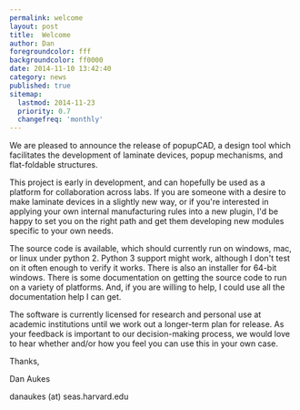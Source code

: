 ```yaml
---
permalink: welcome
layout: post
title:  Welcome
author: Dan
foregroundcolor: fff
backgroundcolor: ff0000
date: 2014-11-10 13:42:40
category: news
published: true
sitemap:
  lastmod: 2014-11-23
  priority: 0.7
  changefreq: 'monthly'
---
```


We are pleased to announce the release of popupCAD, a design tool which facilitates the development of laminate devices, popup mechanisms, and flat-foldable structures.<!--more-->


This project is early in development, and can hopefully be used as a platform for collaboration across labs. If you are someone with a desire to make laminate devices in a slightly new way, or if you're interested in applying your own internal manufacturing rules into a new plugin, I'd be happy to set you on the right path and get them developing new modules specific to your own needs.


The source code is available, which should currently run on windows, mac, or linux under python 2. Python 3 support might work, although I don't test on it often enough to verify it works. There is also an installer for 64-bit windows.  There is some documentation on getting the source code to run on a variety of platforms. And, if you are willing to help, I could use all the documentation help I can get.


The software is currently licensed for research and personal use at academic institutions until we work out a longer-term plan for release. As your feedback is important to our decision-making process, we would love to hear whether and/or how you feel you can use this in your own case.


Thanks,

Dan Aukes

danaukes (at) seas.harvard.edu
